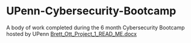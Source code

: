 # UPenn-Cybersecurity-Bootcamp
A body of work completed during the 6 month Cybersecurity Bootcamp hosted by UPenn
[Brett_Ott_Project_1_READ_ME.docx](https://github.com/brett-ott74/UPenn-Cybersecurity-Bootcamp/files/8970394/Brett_Ott_Project_1_READ_ME.docx)
